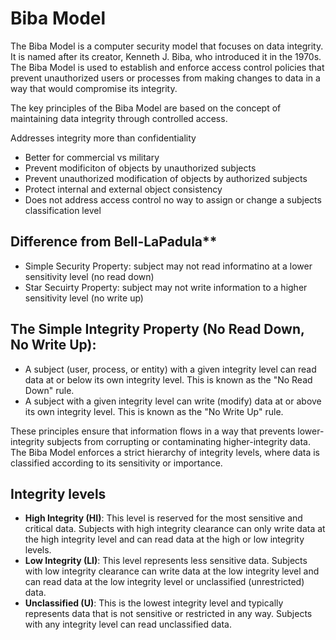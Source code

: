 # Biba Model
The Biba Model is a computer security model that focuses on data integrity. It is named after its creator, Kenneth J. Biba, who introduced it in the 1970s. The Biba Model is used to establish and enforce access control policies that prevent unauthorized users or processes from making changes to data in a way that would compromise its integrity.

The key principles of the Biba Model are based on the concept of maintaining data integrity through controlled access. 

Addresses integrity more than confidentiality
- Better for commercial vs military
- Prevent modificiton of objects by unauthorized subjects
- Prevent unauthorized modification of objects by authorized subjects
- Protect internal and external object consistency
- Does not address access control no way to assign or change a subjects classification level

## Difference from Bell-LaPadula**
- Simple Security Property: subject may not read informatino at a lower sensitivity level (no read down)
- Star Secuirty Property: subject may not write information to a higher sensitivity level (no write up)


## The Simple Integrity Property (No Read Down, No Write Up):
- A subject (user, process, or entity) with a given integrity level can read data at or below its own integrity level. This is known as the "No Read Down" rule.
- A subject with a given integrity level can write (modify) data at or above its own integrity level. This is known as the "No Write Up" rule.

These principles ensure that information flows in a way that prevents lower-integrity subjects from corrupting or contaminating higher-integrity data. The Biba Model enforces a strict hierarchy of integrity levels, where data is classified according to its sensitivity or importance.

## Integrity levels

- **High Integrity (HI)**: This level is reserved for the most sensitive and critical data. Subjects with high integrity clearance can only write data at the high integrity level and can read data at the high or low integrity levels.
- **Low Integrity (LI)**: This level represents less sensitive data. Subjects with low integrity clearance can write data at the low integrity level and can read data at the low integrity level or unclassified (unrestricted) data.
- **Unclassified (U)**: This is the lowest integrity level and typically represents data that is not sensitive or restricted in any way. Subjects with any integrity level can read unclassified data.
